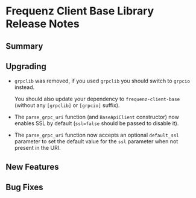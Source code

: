 # Frequenz Client Base Library Release Notes

## Summary

<!-- Here goes a general summary of what this release is about -->

## Upgrading

- `grpclib` was removed, if you used `grpclib` you should switch to `grpcio` instead.

  You should also update your dependency to `frequenz-client-base` (without any `[grpclib]` or `[grpcio]` suffix).

- The `parse_grpc_uri` function (and `BaseApiClient` constructor) now enables SSL by default (`ssl=false` should be passed to disable it).

- The `parse_grpc_uri` function now accepts an optional `default_ssl` parameter to set the default value for the `ssl` parameter when not present in the URI.

## New Features

<!-- Here goes the main new features and examples or instructions on how to use them -->

## Bug Fixes

<!-- Here goes notable bug fixes that are worth a special mention or explanation -->
